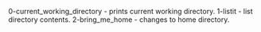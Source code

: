0-current_working_directory - prints current working directory. 
1-listit - list directory contents. 
2-bring_me_home - changes to home directory. 
